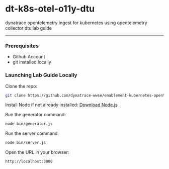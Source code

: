 # dt-k8s-otel-o11y-dtu
dynatrace opentelemetry ingest for kubernetes using opentelemetry collector dtu lab guide

---

### Prerequisites

* Github Account
* git installed locally

### Launching Lab Guide Locally

Clone the repo:
```sh
git clone https://github.com/dynatrace-wwse/enablement-kubernetes-opentelemetry.git 
```

Install Node if not already installed:
[Download Node.js](https://nodejs.org/en/download/package-manager)

Run the generator command:
```sh
node bin/generator.js
```

Run the server command:
```sh
node bin/server.js
```

Open the URL in your browser:
```text
http://localhost:3000
```
